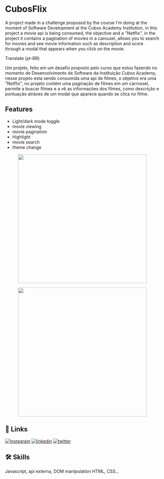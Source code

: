 
# CubosFlix 

A project made in a challenge proposed by the course I'm doing at the moment of Software Development at the Cubos Academy Institution, in this project a movie api is being consumed, the objective and a "Netflix", in the project it contains a pagination of movies in a carousel, allows you to search for movies and see movie information such as description and score through a modal that appears when you click on the movie.


Translate (pt-BR)

Um projeto, feito em um desafio proposto pelo curso que estou fazendo no momento de Desenvolvimento de Software da Instituição Cubos Academy, nesse projeto esta sendo consumida uma api de filmes, o objetivo era uma "Netflix", no projeto contém uma paginação de filmes em um carrossel, permite a buscar filmes e a vê as informações dos filmes, como descrição e pontuação atráves de um modal que aparece quando se clica no filme.


## Features

- Light/dark mode toggle
- movie viewing
- movie pagination
- Highlight
- movie search
- theme change



<p align = "center">
  <img min-width = "1000" height = "420" src = "assets/screencast-127.0.0.1_5500-2022.02.23-11_00_22.gif">
</p>


<p align = "center">
  <img min-width = "1000" height = "420" src = "assets/screencast-127.0.0.1_5500-2022.02.23-13_14_22.gif">
</p>



## 🔗 Links
[![Instagram](https://img.shields.io/badge/instagram-000?style=for-the-badge&logo=ko-fi&logoColor=white)](https://www.instagram.com/franb0rges.dev/)
[![linkedin](https://img.shields.io/badge/linkedin-0A66C2?style=for-the-badge&logo=linkedin&logoColor=white)](https://www.linkedin.com/)
[![twitter](https://img.shields.io/badge/twitter-1DA1F2?style=for-the-badge&logo=twitter&logoColor=white)](https://twitter.com/)



## 🛠 Skills
Javascript, api externa, DOM manipulation HTML, CSS...




